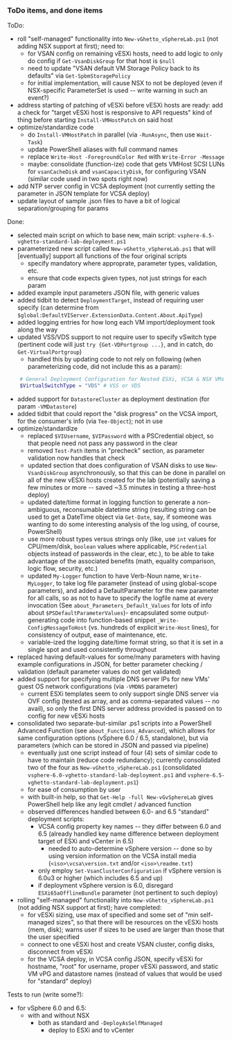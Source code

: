 ### ToDo items, and done items

ToDo:
- roll "self-managed" functionality into `New-vGhetto_vSphereLab.ps1` (not adding NSX support at first); need to:
  - for VSAN config on remaining vESXi hosts, need to add logic to only do config if `Get-VsanDiskGroup` for that host is `$null`
  - need to update "VSAN default VM Storage Policy back to its defaults" via `Get-SpbmStoragePolicy`
  - for initial implementation, will cause NSX to not be deployed (even if NSX-specific ParameterSet is used -- write warning in such an event?)
- address starting of patching of vESXi before vESXi hosts are ready: add a check for "target vESXi host is responsive to API requests" kind of thing before starting `Install-VMHostPatch` on said host
- optimize/standardize code
  - do `Install-VMHostPatch` in parallel (via `-RunAsync`, then use `Wait-Task`)
  - update PowerShell aliases with full command names
  - replace `Write-Host -ForegroundColor Red` with `Write-Error -Message`
  - maybe: consolidate (function-ize) code that gets VMHost SCSI LUNs for `vsanCacheDisk` and `vsanCapacityDisk`, for configuring VSAN (similar code used in two spots right now)
- add NTP server config in VCSA deployment (not currently setting the parameter in JSON template for VCSA deploy)
- update layout of sample .json files to have a bit of logical separation/grouping for params


Done:
- selected main script on which to base new, main script:  `vsphere-6.5-vghetto-standard-lab-deployment.ps1`
- parameterized new script called `New-vGhetto_vSphereLab.ps1` that will [eventually] support all functions of the four original scripts
	- specify mandatory where approprate, parameter types, validation, etc.
	- ensure that code expects given types, not just strings for each param
- added example input parameters JSON file, with generic values
- added tidbit to detect `DeploymentTarget`, instead of requiring user specify (can determine from `$global:DefaultVIServer.ExtensionData.Content.About.ApiType`)
- added logging entries for how long each VM import/deployment took along the way
- updated VSS/VDS support to not require user to specify vSwitch type (pertinent code will just `try {Get-VDPortgroup ...}`, and in catch, do `Get-VirtualPortgroup`)
	- handled this by updating code to not rely on following (when parameterizing code, did not include this as a param):
``` PowerShell
	# General Deployment Configuration for Nested ESXi, VCSA & NSX VMs
	$VirtualSwitchType = "VDS" # VSS or VDS
```
- added support for `DatastoreCluster` as deployment destination (for param `-VMDatastore`)
- added tidbit that could report the "disk progress" on the VCSA import, for the consumer's info (via `Tee-Object`); not in use
- optimize/standardize
	- replaced `$VIUsername`, `$VIPassword` with a PSCredential object, so that people need not pass any password in the clear
	- removed `Test-Path` items in "precheck" section, as parameter validation now handles that check
	- updated section that does configuration of VSAN disks to use `New-VsanDiskGroup` asynchronously, so that this can be done in parallel on all of the new vESXi hosts created for the lab (potentially saving a few minutes or more -- saved ~3.5 minutes in testing a three-host deploy)
	- updated date/time format in logging function to generate a non-ambiguous, reconsumable datetime string (resulting string can be used to get a DateTime object via `Get-Date`, say, if someone was wanting to do some interesting analysis of the log using, of course, PowerShell)
	- use more robust types versus strings only (like, use `int` values for CPU/mem/disk, `boolean` values where applicable, `PSCredential` objects instead of passwords in the clear, etc.), to be able to take advantage of the associated benefits (math, equality comparison, logic flow, security, etc.)
	- updated `My-Logger` function to have Verb-Noun name, `Write-MyLogger`, to take log file parameter (instead of using global-scope parameters), and added a DefaultParameter for the new parameter for all calls, so as not to have to specify the logfile name at every invocation (See `about_Parameters_Default_Values` for lots of info about `$PSDefaultParameterValues`)- encapsulated some output-generating code into function-based snippet `_Write-ConfigMessageToHost` (vs. hundreds of explicit `Write-Host` lines), for consistency of output, ease of maintenance, etc.
	- variable-ized the logging date/time format string, so that it is set in a single spot and used consistently throughout
- replaced having default-values for some/many parameters with having example configurations in JSON, for better parameter checking / validation (default parameter values do not get validated)
- added support for specifying multiple DNS server IPs for new VMs' guest OS network configurations (via `-VMDNS` parameter)
	- current ESXi templates seem to only support single DNS server via OVF config (tested as array, and as comma-separated values -- no avail), so only the first DNS server address provided is passed on to config for new vESXi hosts
- consolidated two separate-but-similar .ps1 scripts into a PowerShell Advanced Function (see `about_Functions_Advanced`), which allows for same configuration options (vSphere 6.0 / 6.5, standalone), but via parameters (which can be stored in JSON and passed via pipeline)
	- eventually just one script instead of four (4) sets of similar code to have to maintain (reduce code redundancy); currently consolidated two of the four as `New-vGhetto_vSphereLab.ps1` (consolidated  `vsphere-6.0-vghetto-standard-lab-deployment.ps1` and `vsphere-6.5-vghetto-standard-lab-deployment.ps1`)
	- for ease of consumption by user
	- with built-in help, so that `Get-Help -full New-vGvSphereLab` gives PowerShell help like any legit cmdlet / advanced function
	- observed differences handled between 6.0- and 6.5 "standard" deployment scripts:
		- VCSA config property key names -- they differ between 6.0 and 6.5 (already handled key name difference between deployment target of ESXi and vCenter in 6.5)
			- needed to auto-determine vSphere version -- done so by using version information on the VCSA install media (`<iso>\vcsa\version.txt` and/or `<iso>\readme.txt`)
		- only employ `Set-VsanClusterConfiguration` if vSphere version is 6.0u3 or higher (which includes 6.5 and up)
		- if deployment vSphere version is 6.0, disregard `ESXi65aOfflineBundle` parameter (not pertinent to such deploy)
- rolling "self-managed" functionality into `New-vGhetto_vSphereLab.ps1` (not adding NSX support at first); have completed:
  - for vESXi sizing, use max of specified and some set of "min self-managed sizes", so that there will be resources on the vESXi hosts (mem, disk); warns user if sizes to be used are larger than those that the user specified
  - connect to one vESXi host and create VSAN cluster, config disks, disconnect from vESXi
  - for the VCSA deploy, in VCSA config JSON, specify vESXi for hostname, "root" for username, proper vESXi password, and static VM vPG and datastore names (instead of values that would be used for "standard" deploy)



Tests to run (write some?):
- for vSphere 6.0 and 6.5:
  - with and without NSX
	  - both as standard and `-DeployAsSelfManaged`
	  	- deploy to ESXi and to vCenter
